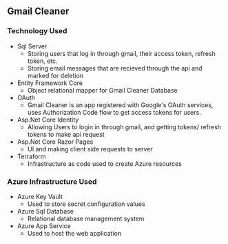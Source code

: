 ## Gmail Cleaner

### Technology Used
- Sql Server 
    - Storing users that log in through gmail, their access token, refresh token, etc.
    - Storing email messages that are recieved through the api and marked for deletion
- Entity Framework Core 
    - Object relational mapper for Gmail Cleaner Database
- OAuth
    - Gmail Cleaner is an app registered with Google's OAuth services, uses Authorization Code flow to get access tokens for users.
- Asp.Net Core Identity
    - Allowing Users to login in through gmail, and getting tokens/ refresh tokens to make api request
- Asp.Net Core Razor Pages
    - UI and making client side requests to server
- Terraform
    - Infrastructure as code used to create Azure resources


### Azure Infrastructure Used
- Azure Key Vault
    - Used to store secret configuration values
- Azure Sql Database
    - Relational database management system
- Azure App Service
    - Used to host the web application
